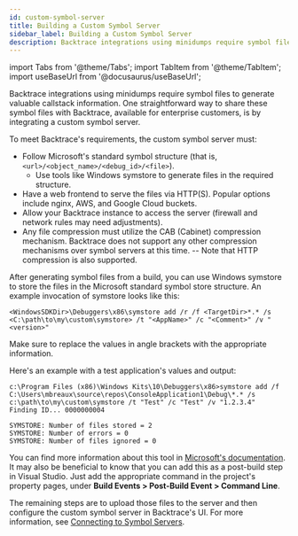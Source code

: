 ```yaml
---
id: custom-symbol-server
title: Building a Custom Symbol Server
sidebar_label: Building a Custom Symbol Server
description: Backtrace integrations using minidumps require symbol files to generate valuable callstack information.
---
```


import Tabs from '@theme/Tabs';
import TabItem from '@theme/TabItem';
import useBaseUrl from '@docusaurus/useBaseUrl';

Backtrace integrations using minidumps require symbol files to generate valuable callstack information. One straightforward way to share these symbol files with Backtrace, available for enterprise customers, is by integrating a custom symbol server.

To meet Backtrace's requirements, the custom symbol server must:

- Follow Microsoft's standard symbol structure (that is, `<url>/<object_name>/<debug_id>/<file>`).
  - Use tools like Windows symstore to generate files in the required structure.
- Have a web frontend to serve the files via HTTP(S). Popular options include nginx, AWS, and Google Cloud buckets.
- Allow your Backtrace instance to access the server (firewall and network rules may need adjustments).
- Any file compression must utilize the CAB (Cabinet) compression mechanism. Backtrace does not support any other compression mechanisms over symbol servers at this time.
-- Note that HTTP compression is also supported.

After generating symbol files from a build, you can use Windows symstore to store the files in the Microsoft standard symbol store structure. An example invocation of symstore looks like this:

```shell
<WindowsSDKDir>\Debuggers\x86\symstore add /r /f <TargetDir>*.* /s <C:\path\to\my\custom\symstore> /t "<AppName>" /c "<Comment>" /v "<version>"
```

Make sure to replace the values in angle brackets with the appropriate information.

Here's an example with a test application's values and output:

```shell
c:\Program Files (x86)\Windows Kits\10\Debuggers\x86>symstore add /f C:\Users\mbreaux\source\repos\ConsoleApplication1\Debug\*.* /s c:\path\to\my\custom\symstore /t "Test" /c "Test" /v "1.2.3.4"
Finding ID... 0000000004

SYMSTORE: Number of files stored = 2
SYMSTORE: Number of errors = 0
SYMSTORE: Number of files ignored = 0
```

You can find more information about this tool in [Microsoft's documentation](https://docs.microsoft.com/en-us/windows/win32/debug/symbol-servers-and-symbol-stores). It may also be beneficial to know that you can add this as a post-build step in Visual Studio. Just add the appropriate command in the project's property pages, under **Build Events > Post-Build Event > Command Line**.

The remaining steps are to upload those files to the server and then configure the custom symbol server in Backtrace's UI. For more information, see [Connecting to Symbol Servers](/error-reporting/project-setup/symbol-servers/).

